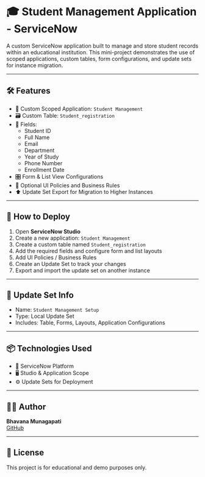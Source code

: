 # 🎓 Student Management Application - ServiceNow

A custom ServiceNow application built to manage and store student records within an educational institution. This mini-project demonstrates the use of scoped applications, custom tables, form configurations, and update sets for instance migration.

---

## 🛠️ Features

- 📁 Custom Scoped Application: `Student Management`
- 🗃️ Custom Table: `Student_registration`
- 📝 Fields:
  - Student ID
  - Full Name
  - Email
  - Department
  - Year of Study
  - Phone Number
  - Enrollment Date
- 🎛️ Form & List View Configurations
- 🔐 Optional UI Policies and Business Rules
- ⬆️ Update Set Export for Migration to Higher Instances

---

## 🚀 How to Deploy

1. Open **ServiceNow Studio**
2. Create a new application: `Student Management`
3. Create a custom table named `Student_registration`
4. Add the required fields and configure form and list layouts
5. Add UI Policies / Business Rules
6. Create an Update Set to track your changes
7. Export and import the update set on another instance

---

## 🔁 Update Set Info

- Name: `Student Management Setup`
- Type: Local Update Set
- Includes: Table, Forms, Layouts, Application Configurations

---

## 📦 Technologies Used

- 🧩 ServiceNow Platform
- 🖥️ Studio & Application Scope
- ⚙️ Update Sets for Deployment

---

## 👩‍💻 Author

**Bhavana Munagapati**  
[GitHub](https://github.com/MunagapatiBhavana)

---

## 📄 License

This project is for educational and demo purposes only.
